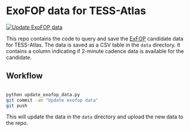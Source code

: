 # ExoFOP data for TESS-Atlas
[![Update ExoFOP data](https://github.com/tess-atlas/exofop_data/actions/workflows/update_dataset.yml/badge.svg)](https://github.com/tess-atlas/exofop_data/actions/workflows/update_dataset.yml)

This repo contains the code to query and save the [ExFOP](https://exofop.ipac.caltech.edu/tess/) candidate data for
TESS-Atlas. The data is saved as a CSV table in the `data` directory. It contains a column indicating if 2-minute cadence data is available for the candidate.


## Workflow

```bash

python update_exofop_data.py
git commit -am "Update exofop data"
git push
```
This will update the data in the `data` directory and upload the new data to the repo.
